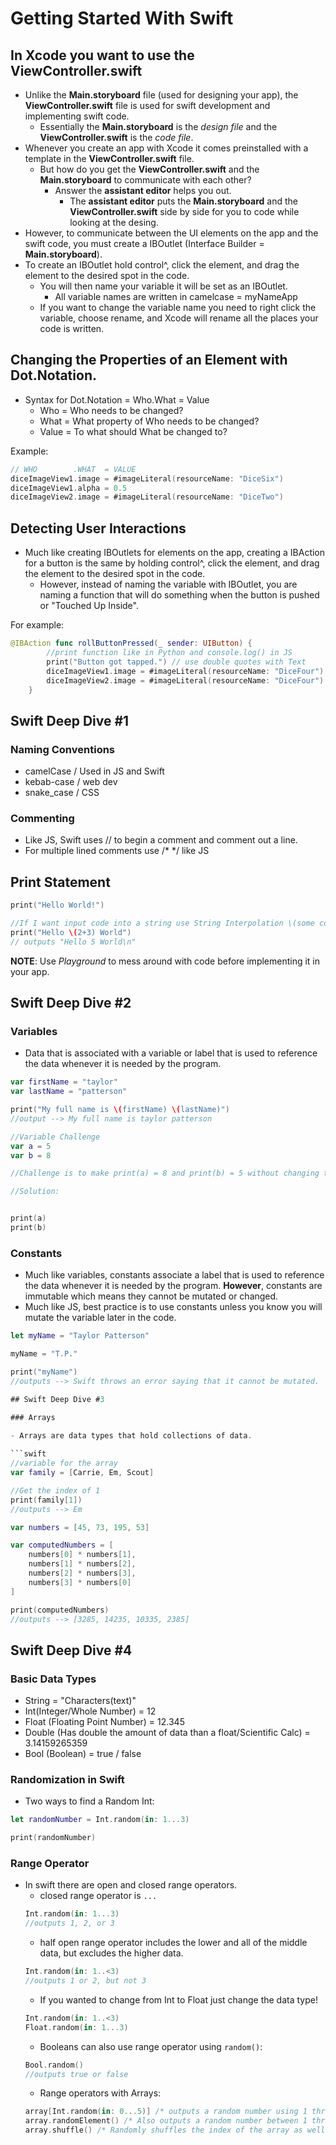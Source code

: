 # Getting Started With Swift

## In Xcode you want to use the ViewController.swift

- Unlike the **Main.storyboard** file (used for designing your app), the **ViewController.swift** file is used for swift development and implementing swift code.
  - Essentially the **Main.storyboard** is the _design file_ and the **ViewController.swift** is the _code file_.
- Whenever you create an app with Xcode it comes preinstalled with a template in the **ViewController.swift** file.  
  - But how do you get the **ViewController.swift** and the **Main.storyboard** to communicate with each other?
    - Answer the **assistant editor** helps you out.
      - The **assistant editor** puts the **Main.storyboard** and the **ViewController.swift** side by side for you to code while looking at the desing.
- However, to communicate between the UI elements on the app and the swift code, you must create a IBOutlet (Interface Builder = **Main.storyboard**).
- To create an IBOutlet hold control^, click the element, and drag the element to the desired spot in the code.
  - You will then name your variable it will be set as an IBOutlet.
    - All variable names are written in camelcase = myNameApp
  - If you want to change the variable name you need to right click the variable, choose rename, and Xcode will rename all the places your code is written.

## Changing the Properties of an Element with Dot.Notation.

- Syntax for Dot.Notation = Who.What = Value
  - Who = Who needs to be changed?
  - What = What property of Who needs to be changed?
  - Value = To what should What be changed to?

Example:

```swift
// WHO        .WHAT  = VALUE
diceImageView1.image = #imageLiteral(resourceName: "DiceSix")
diceImageView1.alpha = 0.5
diceImageView2.image = #imageLiteral(resourceName: "DiceTwo")
```

## Detecting User Interactions

- Much like creating IBOutlets for elements on the app, creating a IBAction for a button is the same by holding control^, click the element, and drag the element to the desired spot in the code.
  - However, instead of naming the variable with IBOutlet, you are naming a function that will do something when the button is pushed or "Touched Up Inside".

For example:

```swift
@IBAction func rollButtonPressed(_ sender: UIButton) {
        //print function like in Python and console.log() in JS
        print("Button got tapped.") // use double quotes with Text
        diceImageView1.image = #imageLiteral(resourceName: "DiceFour")
        diceImageView2.image = #imageLiteral(resourceName: "DiceFour")
    }
```

## Swift Deep Dive #1

### Naming Conventions

- camelCase / Used in JS and Swift
- kebab-case / web dev
- snake_case / CSS

### Commenting

- Like JS, Swift uses // to begin a comment and comment out a line.
- For multiple lined comments use /* */ like JS

## Print Statement

```swift
print("Hello World!")

//If I want input code into a string use String Interpolation \(some code)
print("Hello \(2+3) World")
// outputs "Hello 5 World\n"

```

**NOTE**: Use _Playground_ to mess around with code before implementing it in your app.

## Swift Deep Dive #2

### Variables

- Data that is associated with a variable or label that is used to reference the data whenever it is needed by the program. 

```swift
var firstName = "taylor"
var lastName = "patterson"

print("My full name is \(firstName) \(lastName)")
//output --> My full name is taylor patterson

//Variable Challenge
var a = 5
var b = 8

//Challenge is to make print(a) = 8 and print(b) = 5 without changing the code and writing new integers

//Solution:


print(a)
print(b)
```

### Constants

- Much like variables, constants associate a label that is used to reference the data whenever it is needed by the program. **However**, constants are immutable which means they cannot be mutated or changed.
- Much like JS, best practice is to use constants unless you know you will mutate the variable later in the code.

```swift
let myName = "Taylor Patterson"

myName = "T.P."

print("myName")
//outputs --> Swift throws an error saying that it cannot be mutated.

## Swift Deep Dive #3

### Arrays

- Arrays are data types that hold collections of data.  
  
```swift
//variable for the array
var family = [Carrie, Em, Scout]

//Get the index of 1
print(family[1])
//outputs --> Em

var numbers = [45, 73, 195, 53]

var computedNumbers = [
    numbers[0] * numbers[1],
    numbers[1] * numbers[2],
    numbers[2] * numbers[3],
    numbers[3] * numbers[0]
]

print(computedNumbers)
//outputs --> [3285, 14235, 10335, 2385]
```

## Swift Deep Dive #4

### Basic Data Types

- String = "Characters(text)"
- Int(Integer/Whole Number) = 12
- Float (Floating Point Number) = 12.345
- Double (Has double the amount of data than a float/Scientific Calc) = 3.14159265359
- Bool (Boolean) = true / false

### Randomization in Swift

- Two ways to find a Random Int:

```swift
let randomNumber = Int.random(in: 1...3)

print(randomNumber)
```

### Range Operator

- In swift there are open and closed range operators.
    - closed range operator is ```...```
    ```swift
    Int.random(in: 1...3)
    //outputs 1, 2, or 3
    ```
    - half open range operator includes the lower and all of the middle data, but excludes the higher data.
    ```swift
    Int.random(in: 1..<3)
    //outputs 1 or 2, but not 3
    ```
    - If you wanted to change from Int to Float just change the data type!
    ```swift
    Int.random(in: 1..<3)
    Float.random(in: 1...3)
    ```
    - Booleans can also use range operator using ```random()```:
    ```swift
    Bool.random()
    //outputs true or false
    ```
    - Range operators with Arrays:
    ```swift
    array[Int.random(in: 0...5)] /* outputs a random number using 1 through 5 */
    array.randomElement() /* Also outputs a random number between 1 through 5 */
    array.shuffle() /* Randomly shuffles the index of the array as well as the randomly outputs that number */
    ```
